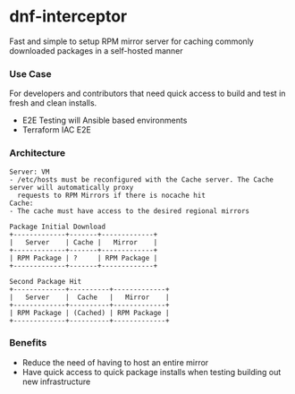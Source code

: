 # dnf-interceptor
Fast and simple to setup RPM mirror server for caching commonly downloaded packages in a self-hosted manner

### Use Case
For developers and contributors that need quick access to build and test in fresh and clean installs.
- E2E Testing will Ansible based environments
- Terraform IAC E2E

### Architecture
```
Server: VM
- /etc/hosts must be reconfigured with the Cache server. The Cache server will automatically proxy
  requests to RPM Mirrors if there is nocache hit
Cache:
- The cache must have access to the desired regional mirrors

Package Initial Download
+-------------+-------+-------------+
|   Server    | Cache |   Mirror    |
+-------------+-------+-------------+
| RPM Package | ?     | RPM Package |
+-------------+-------+-------------+

Second Package Hit
+-------------+----------+-------------+
|   Server    |  Cache   |   Mirror    |
+-------------+----------+-------------+
| RPM Package | (Cached) | RPM Package |
+-------------+----------+-------------+
```

### Benefits
- Reduce the need of having to host an entire mirror
- Have quick access to quick package installs when testing building out new infrastructure

